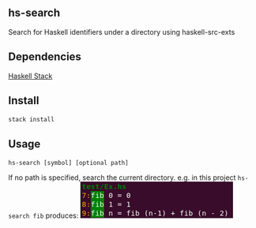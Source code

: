 ## hs-search

Search for Haskell identifiers under a directory using haskell-src-exts

## Dependencies

[Haskell Stack](https://docs.haskellstack.org/en/stable/README/)

## Install

```
stack install
```

## Usage

```
hs-search [symbol] [optional path]
```

If no path is specified, search the current directory. e.g. in this project `hs-search fib` produces:
![output](resources/screenshot.png)
